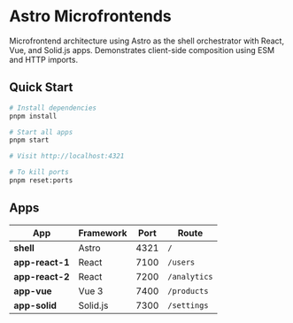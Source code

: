 # Astro Microfrontends

Microfrontend architecture using Astro as the shell orchestrator with React, Vue, and Solid.js apps. Demonstrates client-side composition using ESM and HTTP imports.

## Quick Start

```bash
# Install dependencies
pnpm install

# Start all apps
pnpm start

# Visit http://localhost:4321

# To kill ports
pnpm reset:ports
```

## Apps

| App | Framework | Port | Route |
|-----|-----------|------|-------|
| **shell** | Astro | 4321 | `/` |
| **app-react-1** | React | 7100 | `/users` |
| **app-react-2** | React | 7200 | `/analytics` |
| **app-vue** | Vue 3 | 7400 | `/products` |
| **app-solid** | Solid.js | 7300 | `/settings` |
